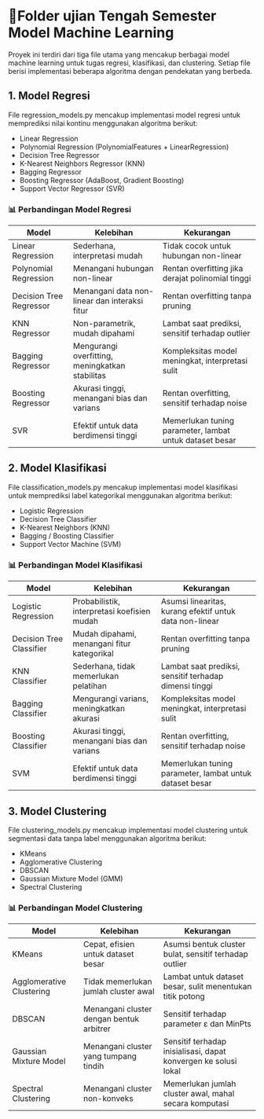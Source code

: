 # 📂Folder ujian Tengah Semester Model Machine Learning
Proyek ini terdiri dari tiga file utama yang mencakup berbagai model machine learning untuk tugas regresi, klasifikasi, dan clustering. Setiap file berisi implementasi beberapa algoritma dengan pendekatan yang berbeda.

## 1. Model Regresi
File regression_models.py mencakup implementasi model regresi untuk memprediksi nilai kontinu menggunakan algoritma berikut:
- Linear Regression
- Polynomial Regression (PolynomialFeatures + LinearRegression)
- Decision Tree Regressor
- K-Nearest Neighbors Regressor (KNN)
- Bagging Regressor
- Boosting Regressor (AdaBoost, Gradient Boosting)
- Support Vector Regressor (SVR)
### 📊 Perbandingan Model Regresi
| Model                   | Kelebihan                                       | Kekurangan                                              |
| ----------------------- | ----------------------------------------------- | ------------------------------------------------------- |
| Linear Regression       | Sederhana, interpretasi mudah                   | Tidak cocok untuk hubungan non-linear                   |
| Polynomial Regression   | Menangani hubungan non-linear                   | Rentan overfitting jika derajat polinomial tinggi       |
| Decision Tree Regressor | Menangani data non-linear dan interaksi fitur   | Rentan overfitting tanpa pruning                        |
| KNN Regressor           | Non-parametrik, mudah dipahami                  | Lambat saat prediksi, sensitif terhadap outlier         |
| Bagging Regressor       | Mengurangi overfitting, meningkatkan stabilitas | Kompleksitas model meningkat, interpretasi sulit        |
| Boosting Regressor      | Akurasi tinggi, menangani bias dan varians      | Rentan overfitting, sensitif terhadap noise             |
| SVR                     | Efektif untuk data berdimensi tinggi            | Memerlukan tuning parameter, lambat untuk dataset besar |

## 2. Model Klasifikasi
File classification_models.py mencakup implementasi model klasifikasi untuk memprediksi label kategorikal menggunakan algoritma berikut:
- Logistic Regression
- Decision Tree Classifier
- K-Nearest Neighbors (KNN)
- Bagging / Boosting Classifier
- Support Vector Machine (SVM)
### 📊 Perbandingan Model Klasifikasi
| Model                    | Kelebihan                                   | Kekurangan                                              |
| ------------------------ | ------------------------------------------- | ------------------------------------------------------- |
| Logistic Regression      | Probabilistik, interpretasi koefisien mudah | Asumsi linearitas, kurang efektif untuk data non-linear |
| Decision Tree Classifier | Mudah dipahami, menangani fitur kategorikal | Rentan overfitting tanpa pruning                        |
| KNN Classifier           | Sederhana, tidak memerlukan pelatihan       | Lambat saat prediksi, sensitif terhadap dimensi tinggi  |
| Bagging Classifier       | Mengurangi varians, meningkatkan akurasi    | Kompleksitas model meningkat, interpretasi sulit        |
| Boosting Classifier      | Akurasi tinggi, menangani bias dan varians  | Rentan overfitting, sensitif terhadap noise             |
| SVM                      | Efektif untuk data berdimensi tinggi        | Memerlukan tuning parameter, lambat untuk dataset besar |

## 3. Model Clustering
File clustering_models.py mencakup implementasi model clustering untuk segmentasi data tanpa label menggunakan algoritma berikut:
- KMeans
- Agglomerative Clustering
- DBSCAN
- Gaussian Mixture Model (GMM)
- Spectral Clustering
### 📊 Perbandingan Model Clustering
| Model                    | Kelebihan                                | Kekurangan                                                      |
| ------------------------ | ---------------------------------------- | --------------------------------------------------------------- |
| KMeans                   | Cepat, efisien untuk dataset besar       | Asumsi bentuk cluster bulat, sensitif terhadap outlier          |
| Agglomerative Clustering | Tidak memerlukan jumlah cluster awal     | Lambat untuk dataset besar, sulit menentukan titik potong       |
| DBSCAN                   | Menangani cluster dengan bentuk arbitrer | Sensitif terhadap parameter ε dan MinPts                        |
| Gaussian Mixture Model   | Menangani cluster yang tumpang tindih    | Sensitif terhadap inisialisasi, dapat konvergen ke solusi lokal |
| Spectral Clustering      | Menangani cluster non-konveks            | Memerlukan jumlah cluster awal, mahal secara komputasi          |







